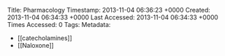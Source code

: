 Title: Pharmacology
Timestamp: 2013-11-04 06:36:23 +0000
Created: 2013-11-04 06:34:33 +0000
Last Accessed: 2013-11-04 06:34:33 +0000
Times Accessed: 0
Tags: 
Metadata: 
 * [[catecholamines]]
 * [[Naloxone]]